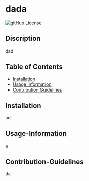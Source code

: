 # dada
  ![gitHub License](https://img.shields.io/badge/License-Apache%20License%202.0-blue)

  ## Discription
  dad

  ## Table of Contents 
  * [Installation](#installation)
  * [Usage Information](#Usage-Information)
  * [Contribution Guidelines](#Contribution-Guidelines)

  ## Installation
  ad

  ## Usage-Information
  a

  ## Contribution-Guidelines
  da
